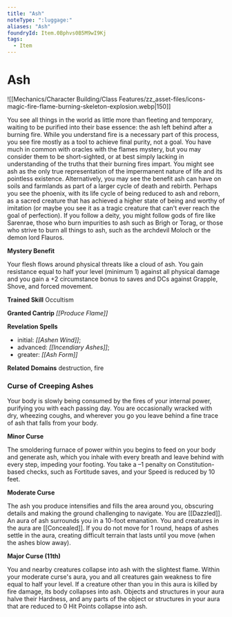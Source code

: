 ```yaml
---
title: "Ash"
noteType: ":luggage:"
aliases: "Ash"
foundryId: Item.0Bphvs0B5M9wI9Kj
tags:
  - Item
---
```


# Ash
![[Mechanics/Character Building/Class Features/zz_asset-files/icons-magic-fire-flame-burning-skeleton-explosion.webp|150]]

You see all things in the world as little more than fleeting and temporary, waiting to be purified into their base essence: the ash left behind after a burning fire. While you understand fire is a necessary part of this process, you see fire mostly as a tool to achieve final purity, not a goal. You have much in common with oracles with the flames mystery, but you may consider them to be short-sighted, or at best simply lacking in understanding of the truths that their burning fires impart. You might see ash as the only true representation of the impermanent nature of life and its pointless existence. Alternatively, you may see the benefit ash can have on soils and farmlands as part of a larger cycle of death and rebirth. Perhaps you see the phoenix, with its life cycle of being reduced to ash and reborn, as a sacred creature that has achieved a higher state of being and worthy of imitation (or maybe you see it as a tragic creature that can't ever reach the goal of perfection). If you follow a deity, you might follow gods of fire like Sarenrae, those who burn impurities to ash such as Brigh or Torag, or those who strive to burn all things to ash, such as the archdevil Moloch or the demon lord Flauros.

**Mystery Benefit**

Your flesh flows around physical threats like a cloud of ash. You gain resistance equal to half your level (minimum 1) against all physical damage and you gain a +2 circumstance bonus to saves and DCs against Grapple, Shove, and forced movement.

**Trained Skill** Occultism

**Granted Cantrip** _[[Produce Flame]]_

**Revelation Spells**

*   initial: _[[Ashen Wind]]_;
*   advanced: _[[Incendiary Ashes]]_;
*   greater: _[[Ash Form]]_

**Related Domains** destruction, fire

### Curse of Creeping Ashes

Your body is slowly being consumed by the fires of your internal power, purifying you with each passing day. You are occasionally wracked with dry, wheezing coughs, and wherever you go you leave behind a fine trace of ash that falls from your body.

**Minor Curse**

The smoldering furnace of power within you begins to feed on your body and generate ash, which you inhale with every breath and leave behind with every step, impeding your footing. You take a –1 penalty on Constitution-based checks, such as Fortitude saves, and your Speed is reduced by 10 feet.

**Moderate Curse**

The ash you produce intensifies and fills the area around you, obscuring details and making the ground challenging to navigate. You are [[Dazzled]]. An aura of ash surrounds you in a 10-foot emanation. You and creatures in the aura are [[Concealed]]. If you do not move for 1 round, heaps of ashes settle in the aura, creating difficult terrain that lasts until you move (when the ashes blow away).

**Major Curse (11th)**

You and nearby creatures collapse into ash with the slightest flame. Within your moderate curse's aura, you and all creatures gain weakness to fire equal to half your level. If a creature other than you in this aura is killed by fire damage, its body collapses into ash. Objects and structures in your aura halve their Hardness, and any parts of the object or structures in your aura that are reduced to 0 Hit Points collapse into ash.

